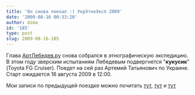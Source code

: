 ```yaml
---
title: 'Он снова поехал :) УкрЭтноЭксп 2009'
date: '2009-08-16 00:33:20'
author: dima
id: '185'
type: post
slug: 2009-08-16-185
---
```


Глава [АртЛебедев.ру](http://www.artlebedev.ru/) снова собрался в этнографическую экспедицию. В этом году зверским испытаниям Лебедевым подвергнется "**кукусик**" (Toyota FG Cruiser). Поедет на сей раз Артемий Татьянович по Украине. Старт ожидается 16 августа 2009 в 12:00.

Мои записи по предыдущей поездке можно почитать [тут](/blog/2008-07-24-66), [тут](/blog/2008-11-24-122) и [тут](/blog/2008-12-03-126)